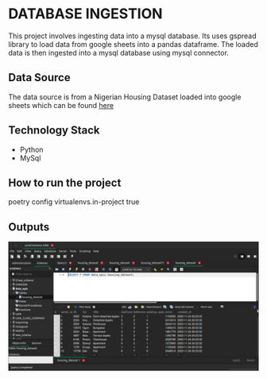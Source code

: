 # DATABASE INGESTION

This project involves ingesting data into a mysql database. Its uses gspread library to load data from google sheets into a pandas dataframe. The loaded data is then ingested into a mysql database using mysql connector.

## Data Source
The data source is from a Nigerian Housing Dataset loaded into google sheets which can be found [here](https://docs.google.com/spreadsheets/d/1scjNSIhgbQknwOEMs_sa9AyQZVxz1kAcoFFoxKq-DMY/edit#gid=552750787)

## Technology Stack
- Python
- MySql

## How to run the project
poetry config virtualenvs.in-project true

## Outputs
![alt image](/project-5/images/select-query.png)